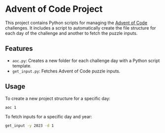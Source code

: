 # Advent of Code Project

This project contains Python scripts for managing the [Advent of Code](https://adventofcode.com/) challenges. It includes a script to automatically create the file structure for each day of the challenge and another to fetch the puzzle inputs.

## Features

- `aoc.py`: Creates a new folder for each challenge day with a Python script template.
- `get_input.py`: Fetches Advent of Code puzzle inputs.

## Usage

To create a new project structure for a specific day:

```bash
aoc 1
```

To fetch inputs for a specific day and year:

```bash
get_input -y 2023 -d 1
```
